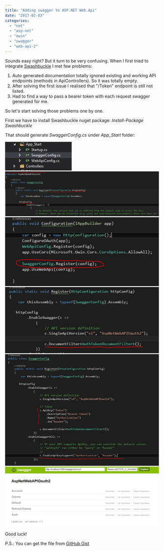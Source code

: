```yaml
---
title: "Adding swagger to ASP.NET Web.Api"
date: "2017-02-03"
categories: 
  - "net"
  - "asp-net"
  - "owin"
  - "swagger"
  - "web-api-2"
---
```

Sounds easy right? But it turn to be very confusing. When I first tried to integrate [Swashbuckle](https://github.com/domaindrivendev/Swashbuckle) I met few problems:

1. Auto generated documentation totally ignored existing and working API endpoints (methods in ApiControllers). So it was totally empty.
2. After solving the first issue I realised that "/Token" endpoint is still not listed.
3. Had to find a way to pass a bearer token with each request swagger generated for me.

So let's start solving those problems one by one.

First we have to install Swashbuckle nuget package: _Install-Package Swashbuckle_

That should generate _SwaggerConfig.cs_ under _App\_Start_ folder:

  

![swashbuckle swagger](/images/2017-02-03-adding-swagger-to-asp-net-web-api/1.jpg)![swashbuckle swagger](/images/2017-02-03-adding-swagger-to-asp-net-web-api/2.jpg)![swashbuckle swagger](/images/2017-02-03-adding-swagger-to-asp-net-web-api/3.jpg)![](/images/2017-02-03-adding-swagger-to-asp-net-web-api/4.jpg)![](/images/2017-02-03-adding-swagger-to-asp-net-web-api/5.jpg)![](/images/2017-02-03-adding-swagger-to-asp-net-web-api/6.jpg)

  
Good luck!  
  
P.S.: You can get the file from [GitHub Gist](https://gist.github.com/yuv4ik/8e41b47d3ad3d54827cac0808cf19e98)
